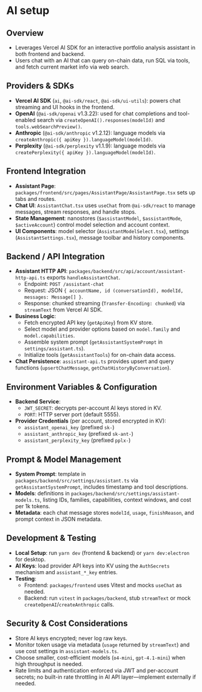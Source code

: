 # AI setup

## Overview
- Leverages Vercel AI SDK for an interactive portfolio analysis assistant in both frontend and backend.
- Users chat with an AI that can query on-chain data, run SQL via tools, and fetch current market info via web search.

## Providers & SDKs
- **Vercel AI SDK** (`ai`, `@ai-sdk/react`, `@ai-sdk/ui-utils`): powers chat streaming and UI hooks in the frontend.
- **OpenAI** (`@ai-sdk/openai` v1.3.22): used for chat completions and tool-enabled search via `createOpenAI().responses(modelId)` and `tools.webSearchPreview()`.
- **Anthropic** (`@ai-sdk/anthropic` v1.2.12): language models via `createAnthropic({ apiKey }).languageModel(modelId)`.
- **Perplexity** (`@ai-sdk/perplexity` v1.1.9): language models via `createPerplexity({ apiKey }).languageModel(modelId)`.

## Frontend Integration
- **Assistant Page**: `packages/frontend/src/pages/AssistantPage/AssistantPage.tsx` sets up tabs and routes.
- **Chat UI**: `AssistantChat.tsx` uses `useChat` from `@ai-sdk/react` to manage messages, stream responses, and handle stops.
- **State Management**: nanostores (`$assistantModel`, `$assistantMode`, `$activeAccount`) control model selection and account context.
- **UI Components**: model selector (`AssistantModelSelect.tsx`), settings (`AssistantSettings.tsx`), message toolbar and history components.

## Backend / API Integration
- **Assistant HTTP API**: `packages/backend/src/api/account/assistant-http-api.ts` exports `handleAssistantChat`.
  - Endpoint: `POST /assistant-chat`
  - Request: JSON `{ accountName, id (conversationId), modelId, messages: Message[] }`.
  - Response: chunked streaming (`Transfer-Encoding: chunked`) via `streamText` from Vercel AI SDK.
- **Business Logic**:
  - Fetch encrypted API key (`getApiKey`) from KV store.
  - Select model and provider options based on `model.family` and `model.capabilities`.
  - Assemble system prompt (`getAssistantSystemPrompt` in `settings/assistant.ts`).
  - Initialize tools (`getAssistantTools`) for on-chain data access.
- **Chat Persistence**: `assistant-api.ts` provides upsert and query functions (`upsertChatMessage`, `getChatHistoryByConversation`).

## Environment Variables & Configuration
- **Backend Service**:
  - `JWT_SECRET`: decrypts per-account AI keys stored in KV.
  - `PORT`: HTTP server port (default 5555).
- **Provider Credentials** (per account, stored encrypted in KV):
  - `assistant_openai_key` (prefixed `sk-`)
  - `assistant_anthropic_key` (prefixed `sk-ant-`)
  - `assistant_perplexity_key` (prefixed `pplx-`)

## Prompt & Model Management
- **System Prompt**: template in `packages/backend/src/settings/assistant.ts` via `getAssistantSystemPrompt`, includes timestamp and tool descriptions.
- **Models**: definitions in `packages/backend/src/settings/assistant-models.ts`, listing IDs, families, capabilities, context windows, and cost per 1k tokens.
- **Metadata**: each chat message stores `modelId`, `usage`, `finishReason`, and prompt context in JSON metadata.

## Development & Testing
- **Local Setup**: run `yarn dev` (frontend & backend) or `yarn dev:electron` for desktop.
- **AI Keys**: load provider API keys into KV using the `AuthSecrets` mechanism and `assistant_*_key` entries.
- **Testing**:
  - Frontend: `packages/frontend` uses Vitest and mocks `useChat` as needed.
  - Backend: run `vitest` in `packages/backend`, stub `streamText` or mock `createOpenAI`/`createAnthropic` calls.

## Security & Cost Considerations
- Store AI keys encrypted; never log raw keys.
- Monitor token usage via metadata (`usage` returned by `streamText`) and use cost settings in `assistant-models.ts`.
- Choose smaller, cost-efficient models (`o4-mini`, `gpt-4.1-mini`) when high throughput is needed.
- Rate limits and authentication enforced via JWT and per-account secrets; no built-in rate throttling in AI API layer—implement externally if needed.
